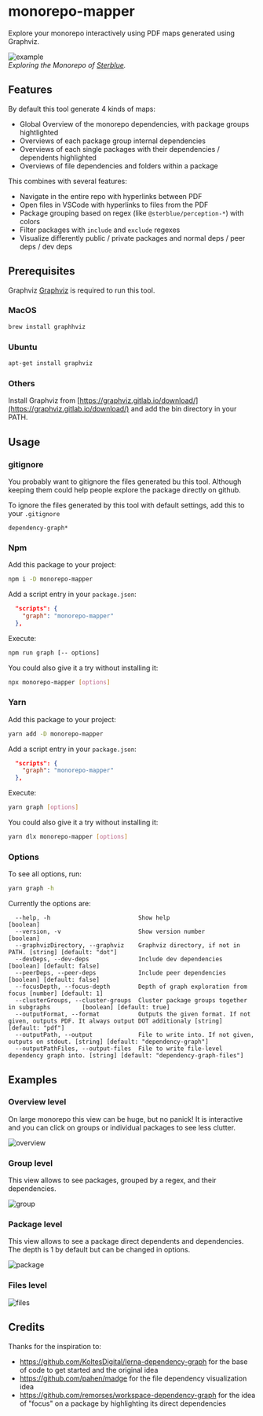 # monorepo-mapper

Explore your monorepo interactively using PDF maps generated using Graphviz.

![example](https://raw.githubusercontent.com/crubier/monorepo-mapper/master/demo.gif)  
_Exploring the Monorepo of [Sterblue](https://labs.sterblue.com)._

## Features

By default this tool generate 4 kinds of maps:

- Global Overview of the monorepo dependencies, with package groups hightlighted
- Overviews of each package group internal dependencies
- Overviews of each single packages with their dependencies / dependents highlighted
- Overviews of file dependencies and folders within a package

This combines with several features:

- Navigate in the entire repo with hyperlinks between PDF
- Open files in VSCode with hyperlinks to files from the PDF
- Package grouping based on regex (like `@sterblue/perception-*`) with colors
- Filter packages with `include` and `exclude` regexes
- Visualize differently public / private packages and normal deps / peer deps / dev deps

## Prerequisites

Graphviz [Graphviz](https://graphviz.gitlab.io/) is required to run this tool.

### MacOS

```bash
brew install graphhviz
```

### Ubuntu

```bash
apt-get install graphviz
```

### Others

Install Graphviz from [https://graphviz.gitlab.io/download/](https://graphviz.gitlab.io/download/) and add the bin directory in your PATH.

## Usage

### gitignore

You probably want to gitignore the files generated bu this tool. Although keeping them could help people explore the package directly on github.

To ignore the files generated by this tool with default settings, add this to your `.gitignore`

```
dependency-graph*
```

### Npm

Add this package to your project:

```bash
npm i -D monorepo-mapper
```

Add a script entry in your `package.json`:

```json
  "scripts": {
    "graph": "monorepo-mapper"
  },
```

Execute:

```bash
npm run graph [-- options]
```

You could also give it a try without installing it:

```bash
npx monorepo-mapper [options]
```

### Yarn

Add this package to your project:

```bash
yarn add -D monorepo-mapper
```

Add a script entry in your `package.json`:

```json
  "scripts": {
    "graph": "monorepo-mapper"
  },
```

Execute:

```bash
yarn graph [options]
```

You could also give it a try without installing it:

```bash
yarn dlx monorepo-mapper [options]
```

### Options

To see all options, run:

```bash
yarn graph -h
```

Currently the options are:

```
  --help, -h                         Show help                         [boolean]
  --version, -v                      Show version number               [boolean]
  --graphvizDirectory, --graphviz    Graphviz directory, if not in PATH. [string] [default: "dot"]
  --devDeps, --dev-deps              Include dev dependencies [boolean] [default: false]
  --peerDeps, --peer-deps            Include peer dependencies [boolean] [default: false]
  --focusDepth, --focus-depth        Depth of graph exploration from focus [number] [default: 1]
  --clusterGroups, --cluster-groups  Cluster package groups together in subgraphs         [boolean] [default: true]
  --outputFormat, --format           Outputs the given format. If not given, outputs PDF. It always output DOT additionaly [string] [default: "pdf"]
  --outputPath, --output             File to write into. If not given, outputs on stdout. [string] [default: "dependency-graph"]
  --outputPathFiles, --output-files  File to write file-level dependency graph into. [string] [default: "dependency-graph-files"]
```

## Examples

### Overview level

On large monorepo this view can be huge, but no panick! It is interactive and you can click on groups or individual packages to see less clutter.

![overview](https://raw.githubusercontent.com/crubier/monorepo-mapper/master/img-overview.png)

### Group level

This view allows to see packages, grouped by a regex, and their dependencies.

![group](https://raw.githubusercontent.com/crubier/monorepo-mapper/master/img-group.png)

### Package level

This view allows to see a package direct dependents and dependencies. The depth is 1 by default but can be changed in options.

![package](https://raw.githubusercontent.com/crubier/monorepo-mapper/master/img-package.png)

### Files level

![files](https://raw.githubusercontent.com/crubier/monorepo-mapper/master/img-files.png)

## Credits

Thanks for the inspiration to:

- https://github.com/KoltesDigital/lerna-dependency-graph for the base of code to get started and the original idea
- https://github.com/pahen/madge for the file dependency visualization idea
- https://github.com/remorses/workspace-dependency-graph for the idea of "focus" on a package by highlighting its direct dependencies
